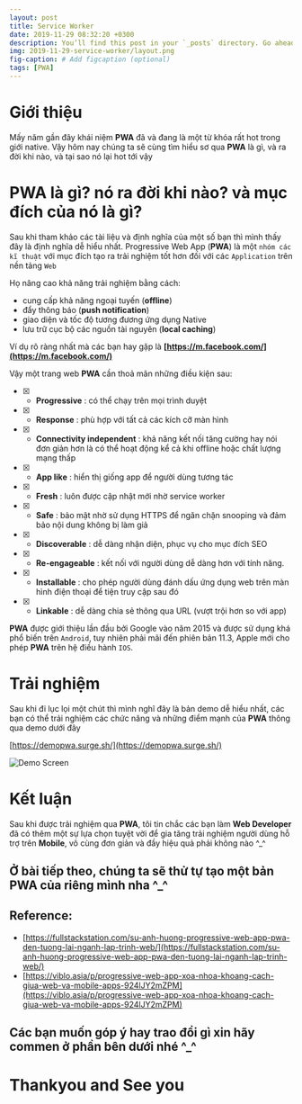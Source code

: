 ```yaml
---
layout: post
title: Service Worker
date: 2019-11-29 08:32:20 +0300
description: You’ll find this post in your `_posts` directory. Go ahead and edit it and re-build the site to see your changes. # Add post description (optional)
img: 2019-11-29-service-worker/layout.png
fig-caption: # Add figcaption (optional)
tags: [PWA]
---
```

# **Giới thiệu**
Mấy năm gần đây khái niệm **PWA** đã và đang là một từ khóa rất hot trong giới native. Vậy hôm nay chúng ta sẽ cùng tìm hiểu sơ qua **PWA** là gì, và ra đời khi nào, và tại sao nó lại hot tới vậy 

# **PWA là gì? nó ra đời khi nào? và mục đích của nó là gì?**
Sau khi tham khảo các tài liệu và định nghĩa của một số bạn thì mình thấy đây là định nghĩa dễ hiểu nhất.
Progressive Web App (**PWA**) là một `nhóm các kĩ thuật` với mục đích tạo ra trải nghiệm tốt hơn đối với các `Application` trên nền tảng `Web`

Họ nâng cao khả năng trải nghiệm bằng cách:
  - cung cấp khả năng ngoại tuyến (**offline**)
  - đẩy thông báo (**push notification**)
  - giao diện và tốc độ tương đương ứng dụng Native
  - lưu trữ cục bộ các nguồn tài nguyên (**local caching**)

Ví dụ rõ ràng nhất mà các bạn hay gặp là **[https://m.facebook.com/](https://m.facebook.com/)**

Vậy một trang web **PWA** cần thoả mãn những điều kiện sau:
  - [x] - **Progressive** : có thể chạy trên mọi trình duyệt
  
  - [x] - **Response** : phù hợp với tất cả các kích cỡ màn hình

  - [x] - **Connectivity independent** : khả năng kết nối tăng cường hay nói đơn giản hơn là có thể hoạt động kể cả khi offline hoặc chất lượng mạng thấp

  - [x] - **App like** : hiển thị giống app để người dùng tương tác

  - [x] - **Fresh** : luôn được cập nhật mới nhờ service worker

  - [x] - **Safe** : bảo mật nhờ sử dụng HTTPS để ngăn chặn snooping và đảm bảo nội dung không bị làm giả

  - [x] - **Discoverable** : dễ dàng nhận diện, phục vụ cho mục đích SEO

  - [x] - **Re-engageable** : kết nối với người dùng dễ dàng hơn với tính năng.

  - [x] - **Installable** : cho phép người dùng đánh dấu ứng dụng web trên màn hình điện thoại để tiện truy cập sau đó

  - [x] - **Linkable** : dễ dàng chia sẻ thông qua URL (vượt trội hơn so với app)

**PWA** được giới thiệu lần đầu bởi Google vào năm 2015 và được sử dụng khá phổ biến trên `Android`, tuy nhiên phải mãi đến phiên bản 11.3, Apple mới cho phép **PWA** trên hệ điều hành `IOS`.

# Trải nghiệm
Sau khi đi lục lọi một chút thì mình nghĩ đây là bản demo dễ hiểu nhất, các bạn có thể trải nghiệm các chức năng và những điểm mạnh của **PWA** thông qua demo dưới đây

[https://demopwa.surge.sh/](https://demopwa.surge.sh/)

![Demo Screen]({{site.baseurl}}/assets/img/2019-11-24-pwa-introduction/demo_screen.png)

# **Kết luận**
Sau khi được trải nghiệm qua **PWA**, tôi tin chắc các bạn làm **Web Developer** đã có thêm một sự lựa chọn tuyệt vời để gia tăng trải nghiệm người dùng hỗ trợ trên **Mobile**, vô cùng đơn giản và đầy hiệu quả phải không nào ^_^

## Ở bài tiếp theo, chúng ta sẽ thử tự tạo một bản PWA của riêng mình nha ^_^

## **Reference:**
  * [https://fullstackstation.com/su-anh-huong-progressive-web-app-pwa-den-tuong-lai-nganh-lap-trinh-web/](https://fullstackstation.com/su-anh-huong-progressive-web-app-pwa-den-tuong-lai-nganh-lap-trinh-web/)
  * [https://viblo.asia/p/progressive-web-app-xoa-nhoa-khoang-cach-giua-web-va-mobile-apps-924lJY2mZPM](https://viblo.asia/p/progressive-web-app-xoa-nhoa-khoang-cach-giua-web-va-mobile-apps-924lJY2mZPM)

## Các bạn muốn góp ý hay trao đổi gì xin hãy commen ở phần bên dưới nhé ^_^

# Thankyou and See you 